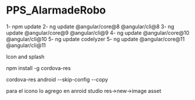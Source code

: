 # PPS_AlarmadeRobo

1- npm update
2- ng update @angular/core@8 @angular/cli@8
3- ng update @angular/core@9 @angular/cli@9
4- ng update @angular/core@10 @angular/cli@10
5- ng update codelyzer
5- ng update @angular/core@11 @angular/cli@11

Icon and splash

npm install -g cordova-res

cordova-res android --skip-config --copy

para el icono lo agrego en  anroid studio res->new->image asset
